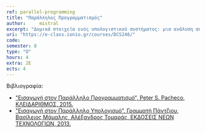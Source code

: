 ```yaml
---
ref: parallel-programming
title: "Παράλληλος Προγραμματισμός"
author: 	mistral
excerpt: "Δομικά στοιχεία ενός υπολογιστικού συστήματος: μια ανάλυση απόδοσης. Κρυφές μνήμες και ιεραρχίες μνημών. Παραλληλισμός σε επίπεδο εντολών και pipelining. Παράλληλος προγραμματισμός με εντολές SSE. Παραλληλισμός σε επίπεδο νημάτων (threads). Εισαγωγή στον προγραμματισμό με Posix Threads. Προγραμματισμός OpenMP. Το υπολογιστικό μοντέλο GPU. Προγραμματισμός CUDA/OpenCL."
uri: "https://e-class.ionio.gr/courses/DCS246/"
code: 
semester: 8
type: "Ο"
hours: 4
extra: 2E
ects: 4
---
```



Βιβλιογραφία: 
  - ["Εισαγωγή στον Παράλληλο Προγραμματισμό", Peter S. Pacheco, ΚΛΕΙΔΑΡΙΘΜΟΣ, 2015.](https://service.eudoxus.gr/search/#a/id:50656351/0)
  - ["Εισαγωγή στον Παράλληλο Υπολογισμό", Γραμματή Πάντζιου, Βασίλειος Μάμαλης, Αλέξανδρος Τομαράς, ΕΚΔΟΣΕΙΣ ΝΕΩΝ ΤΕΧΝΟΛΟΓΙΩΝ, 2013.](https://service.eudoxus.gr/search/#a/id:33134125/0)
  

